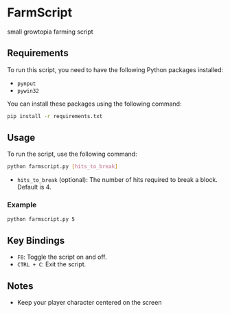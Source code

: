 # FarmScript

small growtopia farming script

## Requirements

To run this script, you need to have the following Python packages installed:

- `pynput`
- `pywin32`

You can install these packages using the following command:

```bash
pip install -r requirements.txt
```

## Usage

To run the script, use the following command:

```bash
python farmscript.py [hits_to_break]
```

- `hits_to_break` (optional): The number of hits required to break a block. Default is 4.

### Example

```bash
python farmscript.py 5
```

## Key Bindings

- `F8`: Toggle the script on and off.
- `CTRL + C`: Exit the script.

## Notes

- Keep your player character centered on the screen
